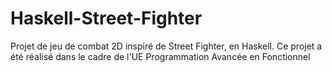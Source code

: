 # Haskell-Street-Fighter
Projet de jeu de combat 2D inspiré de Street Fighter, en Haskell. Ce projet a été réalisé dans le cadre de l'UE Programmation Avancée en Fonctionnel
